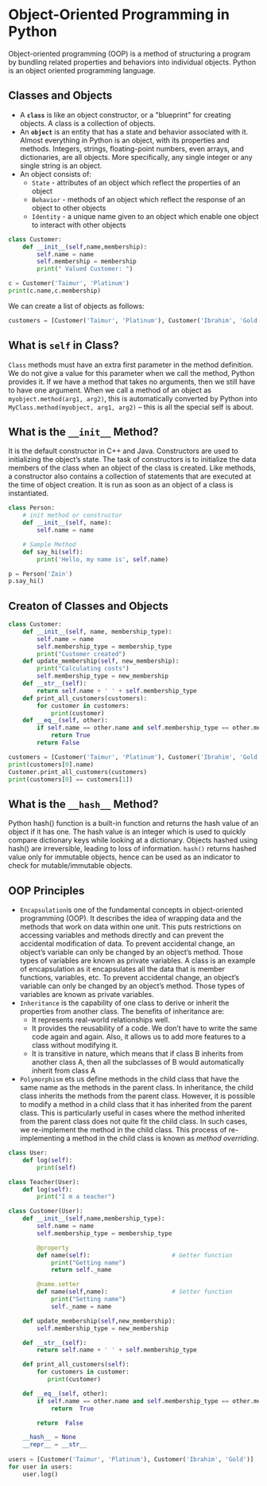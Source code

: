 # Object-Oriented Programming in Python

Object-oriented programming (OOP) is a method of structuring a program by bundling related properties and behaviors into individual objects. Python is an object oriented programming language. 

## Classes and Objects

* A **`class`** is like an object constructor, or a "blueprint" for creating objects. A class is a collection of objects. 
* An **`object`** is an entity that has a state and behavior associated with it. Almost everything in Python is an object, with its properties and methods. Integers, strings, floating-point numbers, even arrays, and dictionaries, are all objects. More specifically, any single integer or any single string is an object.
* An object consists of:
  - `State` - attributes of an object which reflect the properties of an object
  - `Behavior` - methods of an object which reflect the response of an object to other objects
  - `Identity` - a unique name given to an object which enable one object to interact with other objects

```python
class Customer:
    def __init__(self,name,membership):
        self.name = name
        self.membership = membership
        print(" Valued Customer: ")

c = Customer('Taimur', 'Platinum')
print(c.name,c.membership)
```

We can create a list of objects as follows:

```python
customers = [Customer('Taimur', 'Platinum'), Customer('Ibrahim', 'Gold')]

```

## What is `self` in Class?
`Class` methods must have an extra first parameter in the method definition. We do not give a value for this parameter when we call the method, Python provides it. If we have a method that takes no arguments, then we still have to have one argument. When we call a method of an object as `myobject.method(arg1, arg2)`, this is automatically converted by Python into `MyClass.method(myobject, arg1, arg2)` – this is all the special self is about.

## What is the `__init__` Method?
It is the default constructor in C++ and Java. Constructors are used to initializing the object’s state. The task of constructors is to initialize the data members of the class when an object of the class is created. Like methods, a constructor also contains a collection of statements that are executed at the time of object creation. It is run as soon as an object of a class is instantiated.

```python
class Person:
	# init method or constructor
	def __init__(self, name):
		self.name = name

	# Sample Method
	def say_hi(self):
		print('Hello, my name is', self.name)

p = Person('Zain')
p.say_hi()
```

## Creaton of Classes and Objects

```python
class Customer:
    def __init__(self, name, membership_type):
        self.name = name
        self.membership_type = membership_type
        print("Customer created")
    def update_membership(self, new_membership):
        print("Calculating costs")
        self.membership_type = new_membership
    def __str__(self):
        return self.name + ' ' + self.membership_type
    def print_all_customers(customers):
        for customer in customers:
            print(customer)
    def __eq__(self, other):
        if self.name == other.name and self.membership_type == other.membership_type:
            return True
        return False
```

```python
customers = [Customer('Taimur', 'Platinum'), Customer('Ibrahim', 'Gold')]
print(customers[0].name)
Customer.print_all_customers(customers)
print(customers[0] == customers[1])
```

## What is the `__hash__` Method?
Python hash() function is a built-in function and returns the hash value of an object if it has one. The hash value is an integer which is used to quickly compare dictionary keys while looking at a dictionary. Objects hashed using hash() are irreversible, leading to loss of information. `hash()` returns hashed value only for immutable objects, hence can be used as an indicator to check for mutable/immutable objects.

## OOP Principles

* `Encapsulation`is one of the fundamental concepts in object-oriented programming (OOP). It describes the idea of wrapping data and the methods that work on data within one unit. This puts restrictions on accessing variables and methods directly and can prevent the accidental modification of data. To prevent accidental change, an object’s variable can only be changed by an object’s method. Those types of variables are known as private variables. A class is an example of encapsulation as it encapsulates all the data that is member functions, variables, etc. To prevent accidental change, an object’s variable can only be changed by an object’s method. Those types of variables are known as private variables.
* `Inheritance` is the capability of one class to derive or inherit the properties from another class. The benefits of inheritance are:
	- It represents real-world relationships well.
	- It provides the reusability of a code. We don’t have to write the same code again and again. Also, it allows us to add more features to a class without modifying it.
	- It is transitive in nature, which means that if class B inherits from another class A, then all the subclasses of B would automatically inherit from class A
* `Polymorphism` ets us define methods in the child class that have the same name as the methods in the parent class. In inheritance, the child class inherits the methods from the parent class. However, it is possible to modify a method in a child class that it has inherited from the parent class. This is particularly useful in cases where the method inherited from the parent class does not quite fit the child class. In such cases, we re-implement the method in the child class. This process of re-implementing a method in the child class is known as *method overriding*.

```python
class User:
    def log(self):
        print(self)

class Teacher(User):
    def log(self):
        print("I m a teacher")

class Customer(User):
    def __init__(self,name,membership_type):
        self.name = name
        self.membership_type = membership_type

        @property
        def name(self):                       # Getter function
            print("Getting name")
            return self._name

        @name.setter
        def name(self,name):                  # Setter function
            print("Setting name")
            self._name = name

    def update_membership(self,new_membership):
        self.membership_type = new_membership

    def __str__(self):
        return self.name + ' ' + self.membership_type

    def print_all_customers(self):
        for customers in customer:
           print(customer)

    def __eq__(self, other):
        if self.name == other.name and self.membership_type == other.membership_type:
            return  True

        return  False

    __hash__ = None
    __repr__ = __str__
    
users = [Customer('Taimur', 'Platinum'), Customer('Ibrahim', 'Gold')]
for user in users:
    user.log()
```
